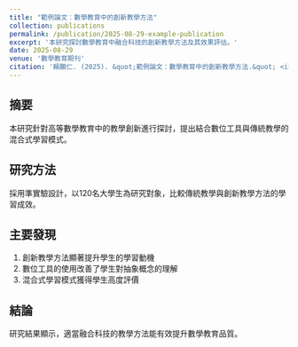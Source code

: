```yaml
---
title: "範例論文：數學教育中的創新教學方法"
collection: publications
permalink: /publication/2025-08-29-example-publication
excerpt: '本研究探討數學教育中融合科技的創新教學方法及其效果評估。'
date: 2025-08-29
venue: '數學教育期刊'
citation: '賴鵬仁. (2025). &quot;範例論文：數學教育中的創新教學方法.&quot; <i>數學教育期刊</i>. 第30卷, 第2期, 頁15-28.'
---
```


## 摘要

本研究針對高等數學教育中的教學創新進行探討，提出結合數位工具與傳統教學的混合式學習模式。

## 研究方法

採用準實驗設計，以120名大學生為研究對象，比較傳統教學與創新教學方法的學習成效。

## 主要發現

1. 創新教學方法顯著提升學生的學習動機
2. 數位工具的使用改善了學生對抽象概念的理解
3. 混合式學習模式獲得學生高度評價

## 結論

研究結果顯示，適當融合科技的教學方法能有效提升數學教育品質。
